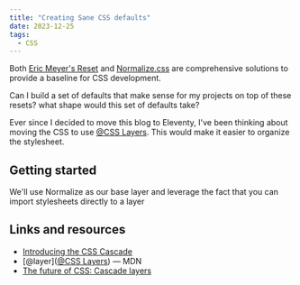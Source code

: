 ```yaml
---
title: "Creating Sane CSS defaults"
date: 2023-12-25
tags:
  - CSS
---
```


Both [Eric Meyer's Reset](https://meyerweb.com/eric/thoughts/2007/05/01/reset-reloaded/) and [Normalize.css](https://necolas.github.io/normalize.css/) are comprehensive solutions to provide a baseline for CSS development.

Can I build a set of defaults that make sense for my projects on top of these resets? what shape would this set of defaults take?

Ever since I decided to move this blog to Eleventy, I've been thinking about moving the CSS to use [@CSS Layers](https://developer.mozilla.org/en-US/docs/Web/CSS/@layer). This would make it easier to organize the stylesheet.

## Getting started

We'll use Normalize as our base layer and leverage the fact that you can import stylesheets directly to a layer

## Links and resources

* [Introducing the CSS Cascade](https://developer.mozilla.org/en-US/docs/Web/CSS/Cascade)
* [@layer]([@CSS Layers](https://developer.mozilla.org/en-US/docs/Web/CSS/@layer)) &mdash; MDN
* [The future of CSS: Cascade layers](https://www.bram.us/2021/09/15/the-future-of-css-cascade-layers-css-at-layer/)


